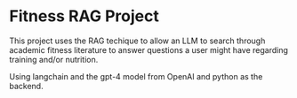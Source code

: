 
# Fitness RAG Project

This project uses the RAG techique to allow an LLM to search through academic fitness literature to answer questions a user might have regarding training and/or nutrition. 

Using langchain and the gpt-4 model from OpenAI and python as the backend. 
